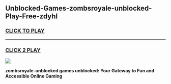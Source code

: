 
## Unblocked-Games-zombsroyale-unblocked-Play-Free-zdyhl
<h3>
<a href="https://premium76.site?title=zombsroyale-unblocked&ref=23A">CLICK TO PLAY</a></h3>
<hr>

<h3>
<a href="https://premium76.site?title=zombsroyale-unblocked&ref=23A">CLICK 2 PLAY</a>
  
</h3>

<a href="https://premium76.site?title=zombsroyale-unblocked&ref=23A"><img src="https://clearcache.store/games.png"></a>


**zombsroyale-unblocked games unblocked: Your Gateway to Fun and Accessible Online Gaming**

